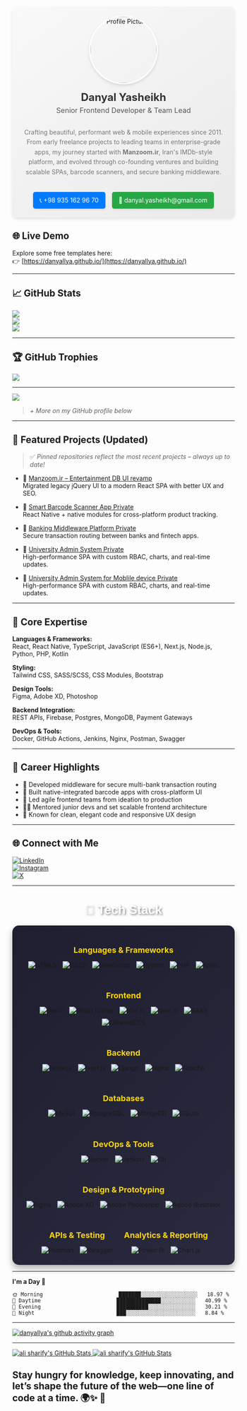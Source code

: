 
<div align="center">
  <div style="display: flex; flex-direction: column; align-items: center; padding: 20px; border-radius: 10px; background: linear-gradient(145deg, #f9f9f9, #eaeaea); box-shadow: 0 4px 6px rgba(0, 0, 0, 0.1)">
  
  <img src="https://avatars.githubusercontent.com/u/154216275?v=4" alt="Profile Picture" style="width: 150px; height: 150px; border-radius: 50%; object-fit: cover; border: 3px solid #fff; box-shadow: 0 4px 6px rgba(0, 0, 0, 0.1);" />

  <h1 style="margin: 15px 0 5px; font-size: 24px; font-weight: bold; color: #333;">Danyal Yasheikh</h1>

  <p style="margin: 0 0 15px; font-size: 16px; color: #555;">Senior Frontend Developer & Team Lead</p>

  <p style="text-align: center; font-size: 14px; color: #777; line-height: 1.6; max-width: 600px;">
      Crafting beautiful, performant web & mobile experiences since 2011. From early freelance projects to leading teams in enterprise-grade apps, my journey started with <strong>Manzoom.ir</strong>, Iran's IMDb-style platform, and evolved through co-founding ventures and building scalable SPAs, barcode scanners, and secure banking middleware.
    </p>

 
  <div style="margin-top: 20px; display: flex; gap: 15px;">
      <a href="tel:+989351629670" style="text-decoration: none; color: #fff; background: #007BFF; padding: 10px 15px; border-radius: 5px; font-size: 14px; box-shadow: 0 2px 4px rgba(0, 0, 0, 0.1);">📞 +98 935 162 96 70</a>
      <a href="mailto:danyal.yasheikh@gmail.com" style="text-decoration: none; color: #fff; background: #28A745; padding: 10px 15px; border-radius: 5px; font-size: 14px; box-shadow: 0 2px 4px rgba(0, 0, 0, 0.1);">📧 danyal.yasheikh@gmail.com</a>
    </div>
  </div>
</div>

## 🌐 Live Demo
Explore some free templates here:  
👉 [https://danyallya.github.io/](https://danyallya.github.io/)
<!--

# 💫 About Me
🎯 **Senior Frontend Developer & Team Lead**  
Crafting beautiful, performant web & mobile experiences since 2011.

From early freelance projects to leading teams in enterprise-grade apps, my journey started with **Manzoom.ir**, Iran's IMDb-style platform, and evolved through co-founding ventures and building scalable SPAs, barcode scanners, and secure banking middleware.

With 14+ years of experience, I specialize in **React**, **TypeScript**, and **performance-driven UIs**, with a passion for clean code, mentoring, and delivering real value to users.

# Contact Information

Phone: +98 935 162 96 70

Email: danyal.yasheikh@gmail.com  --- -->


---

## 📈 GitHub Stats
![](https://github-readme-stats.vercel.app/api?username=danyallya&theme=tokyonight&hide_border=true)<br/>
![](https://streak-stats.demolab.com/?user=danyallya&theme=tokyonight&hide_border=true)<br/>
![](https://github-readme-stats.vercel.app/api/top-langs/?username=danyallya&theme=tokyonight&hide_border=true&layout=compact)

---

## 🏆 GitHub Trophies
![](https://github-profile-trophy.vercel.app/?username=danyallya&theme=darkhub&no-frame=true&margin-w=8)

---

[![](https://visitcount.itsvg.in/api?id=danyallya&icon=0&color=0)](https://visitcount.itsvg.in)

<!-- Built with 💙 using GPRM: https://gprm.itsvg.in -->

> *+ More on my GitHub profile below*

---

## 🚀 Featured Projects (Updated)
> ✅ *Pinned repositories reflect the most recent projects – always up to date!*

- 🔹 [Manzoom.ir – Entertainment DB UI revamp](manzoom.ir)  
  Migrated legacy jQuery UI to a modern React SPA with better UX and SEO.

- 🔹 [Smart Barcode Scanner App  Private](https://github.com/danyallya/BarezPakhshCameraScan)  
  React Native + native modules for cross-platform product tracking.

- 🔹 [Banking Middleware Platform Private](https://github.com/danyallya/BarezPakhshPosMellat)  
  Secure transaction routing between banks and fintech apps.

- 🔹 [University Admin System Private](https://github.com/danyallya/p4rt-master)  
  High-performance SPA with custom RBAC, charts, and real-time updates.
  
- 🔹 [University Admin System for Moblile device Private](https://github.com/danyallya/p4rt-mobile)  
  High-performance SPA with custom RBAC, charts, and real-time updates.

---

## 🧠 Core Expertise
**Languages & Frameworks:**  
React, React Native, TypeScript, JavaScript (ES6+), Next.js, Node.js, Python, PHP, Kotlin

**Styling:**  
Tailwind CSS, SASS/SCSS, CSS Modules, Bootstrap

**Design Tools:**  
Figma, Adobe XD, Photoshop

**Backend Integration:**  
REST APIs, Firebase, Postgres, MongoDB, Payment Gateways

**DevOps & Tools:**  
Docker, GitHub Actions, Jenkins, Nginx, Postman, Swagger

---

## 🏅 Career Highlights
- 🏦 Developed middleware for secure multi-bank transaction routing  
- 📱 Built native-integrated barcode apps with cross-platform UI  
- 🚀 Led agile frontend teams from ideation to production  
- 🧑‍🏫 Mentored junior devs and set scalable frontend architecture  
- 🎨 Known for clean, elegant code and responsive UX design

---

## 🌐 Connect with Me
[![LinkedIn](https://img.shields.io/badge/LinkedIn-%230077B5.svg?logo=linkedin&logoColor=white)](https://linkedin.com/in/danyal-yasheikh-akbari-297085b1)  
[![Instagram](https://img.shields.io/badge/Instagram-%23E4405F.svg?logo=Instagram&logoColor=white)](https://instagram.com/danyal_y_s)  
[![X](https://img.shields.io/badge/X-%23000000.svg?logo=X&logoColor=white)](https://x.com/DanyalYasheikh)


---

<div align="center">
  <h1 style="color: #fff; font-family: Arial, sans-serif; text-shadow: 2px 2px 4px rgba(0, 0, 0, 0.5);">🧰 Tech Stack</h1>
  <div style="display: flex; flex-wrap: wrap; justify-content: center; gap: 20px; padding: 20px; background: linear-gradient(135deg, #1e1e2f, #2a2a40); border-radius: 15px; box-shadow: 0 8px 15px rgba(0, 0, 0, 0.3);">
    <div style="text-align: center;">
      <h3 style="color: #FFD700; font-size: 18px; margin-bottom: 10px;">Languages & Frameworks</h3>
      <img src="https://img.shields.io/badge/html5-E34F26?style=flat&logo=html5&logoColor=white" alt="HTML5" style="margin: 5px; transition: transform 0.3s;">
      <img src="https://img.shields.io/badge/css3-1572B6?style=flat&logo=css3&logoColor=white" alt="CSS3" style="margin: 5px; transition: transform 0.3s;">
      <img src="https://img.shields.io/badge/javascript-F7DF1E?style=flat&logo=javascript&logoColor=black" alt="JavaScript" style="margin: 5px; transition: transform 0.3s;">
      <img src="https://img.shields.io/badge/python-3776AB?style=flat&logo=python&logoColor=white" alt="Python" style="margin: 5px; transition: transform 0.3s;">
      <img src="https://img.shields.io/badge/php-777BB4?style=flat&logo=php&logoColor=white" alt="PHP" style="margin: 5px; transition: transform 0.3s;">
      <img src="https://img.shields.io/badge/kotlin-7F52FF?style=flat&logo=kotlin&logoColor=white" alt="Kotlin" style="margin: 5px; transition: transform 0.3s;">
    </div>

  <div style="text-align: center;">
      <h3 style="color: #FFD700; font-size: 18px; margin-bottom: 10px;">Frontend</h3>
      <img src="https://img.shields.io/badge/react-61DAFB?style=flat&logo=react&logoColor=black" alt="React" style="margin: 5px; transition: transform 0.3s;">
      <img src="https://img.shields.io/badge/react_native-61DAFB?style=flat&logo=react&logoColor=black" alt="React Native" style="margin: 5px; transition: transform 0.3s;">
      <img src="https://img.shields.io/badge/vue.js-4FC08D?style=flat&logo=vuedotjs&logoColor=white" alt="Vue.js" style="margin: 5px; transition: transform 0.3s;">
      <img src="https://img.shields.io/badge/next.js-black?style=flat&logo=next.js&logoColor=white" alt="Next.js" style="margin: 5px; transition: transform 0.3s;">
      <img src="https://img.shields.io/badge/SASS-CC6699?style=flat&logo=SASS&logoColor=white" alt="SASS" style="margin: 5px; transition: transform 0.3s;">
      <img src="https://img.shields.io/badge/tailwindcss-38B2AC?style=flat&logo=tailwind-css&logoColor=white" alt="TailwindCSS" style="margin: 5px; transition: transform 0.3s;">
    </div>

  <div style="text-align: center;">
      <h3 style="color: #FFD700; font-size: 18px; margin-bottom: 10px;">Backend</h3>
      <img src="https://img.shields.io/badge/node.js-339933?style=flat&logo=node.js&logoColor=white" alt="Node.js" style="margin: 5px; transition: transform 0.3s;">
      <img src="https://img.shields.io/badge/next.js-black?style=flat&logo=next.js&logoColor=white" alt="Next.js" style="margin: 5px; transition: transform 0.3s;">
      <img src="https://img.shields.io/badge/django-092E20?style=flat&logo=django&logoColor=white" alt="Django" style="margin: 5px; transition: transform 0.3s;">
      <img src="https://img.shields.io/badge/nginx-009639?style=flat&logo=nginx&logoColor=white" alt="Nginx" style="margin: 5px; transition: transform 0.3s;">
      <img src="https://img.shields.io/badge/apache-D42029?style=flat&logo=apache&logoColor=white" alt="Apache" style="margin: 5px; transition: transform 0.3s;">
    </div>

  <div style="text-align: center;">
      <h3 style="color: #FFD700; font-size: 18px; margin-bottom: 10px;">Databases</h3>
      <img src="https://img.shields.io/badge/mysql-4479A1?style=flat&logo=mysql&logoColor=white" alt="MySQL" style="margin: 5px; transition: transform 0.3s;">
      <img src="https://img.shields.io/badge/postgresql-316192?style=flat&logo=postgresql&logoColor=white" alt="PostgreSQL" style="margin: 5px; transition: transform 0.3s;">
      <img src="https://img.shields.io/badge/mongodb-47A248?style=flat&logo=mongodb&logoColor=white" alt="MongoDB" style="margin: 5px; transition: transform 0.3s;">
      <img src="https://img.shields.io/badge/sqlite-07405E?style=flat&logo=sqlite&logoColor=white" alt="SQLite" style="margin: 5px; transition: transform 0.3s;">
    </div>

   <div style="text-align: center;">
      <h3 style="color: #FFD700; font-size: 18px; margin-bottom: 10px;">DevOps & Tools</h3>
      <img src="https://img.shields.io/badge/docker-2496ED?style=flat&logo=docker&logoColor=white" alt="Docker" style="margin: 5px; transition: transform 0.3s;">
      <img src="https://img.shields.io/badge/jenkins-D24939?style=flat&logo=jenkins&logoColor=white" alt="Jenkins" style="margin: 5px; transition: transform 0.3s;">
      <img src="https://img.shields.io/badge/git-F05032?style=flat&logo=git&logoColor=white" alt="Git" style="margin: 5px; transition: transform 0.3s;">
    </div>

  <div style="text-align: center;">
      <h3 style="color: #FFD700; font-size: 18px; margin-bottom: 10px;">Design & Prototyping</h3>
      <img src="https://img.shields.io/badge/figma-F24E1E?style=flat&logo=figma&logoColor=white" alt="Figma" style="margin: 5px; transition: transform 0.3s;">
      <img src="https://img.shields.io/badge/adobe_xd-470137?style=flat&logo=adobe-xd&logoColor=white" alt="Adobe XD" style="margin: 5px; transition: transform 0.3s;">
      <img src="https://img.shields.io/badge/photoshop-31A8FF?style=flat&logo=adobe-photoshop&logoColor=white" alt="Adobe Photoshop" style="margin: 5px; transition: transform 0.3s;">
      <img src="https://img.shields.io/badge/illustrator-FF9A00?style=flat&logo=adobe-illustrator&logoColor=white" alt="Adobe Illustrator" style="margin: 5px; transition: transform 0.3s;">
    </div>

   <div style="text-align: center;">
      <h3 style="color: #FFD700; font-size: 18px; margin-bottom: 10px;">APIs & Testing</h3>
      <img src="https://img.shields.io/badge/postman-FF6C37?style=flat&logo=postman&logoColor=white" alt="Postman" style="margin: 5px; transition: transform 0.3s;">
      <img src="https://img.shields.io/badge/swagger-85EA2D?style=flat&logo=swagger&logoColor=white" alt="Swagger" style="margin: 5px; transition: transform 0.3s;">
    </div>

  <div style="text-align: center;">
      <h3 style="color: #FFD700; font-size: 18px; margin-bottom: 10px;">Analytics & Reporting</h3>
      <img src="https://img.shields.io/badge/power_bi-F2C811?style=flat&logo=powerbi&logoColor=black" alt="Power BI" style="margin: 5px; transition: transform 0.3s;">
      <img src="https://img.shields.io/badge/chart.js-F5788D?style=flat&logo=chart.js&logoColor=white" alt="Chart.js" style="margin: 5px; transition: transform 0.3s;">
    </div>
  </div>
</div>


---



**I'm a Day 🌆** 

```text
🌞 Morning                        ███████░░░░░░░░░░░░░░░░░░   18.97 % 
🌆 Daytime                        ██████████████░░░░░░░░░░░   40.99 % 
🌃 Evening                        ██████████░░░░░░░░░░░░░░░   30.21 % 
🌙 Night                          ███░░░░░░░░░░░░░░░░░░░░░░   8.84 % 
```

---
[![danyallya's github activity graph](https://github-readme-activity-graph.vercel.app/graph?username=danyallya&theme=github-compact)](https://github.com/ashutosh00710/github-readme-activity-graph)


---
<a href="https://github.com/danyallya">
  <img  src="https://github-readme-stats.vercel.app/api?username=danyallya&show_icons=true&line_height=30&count_private=true&title_color=ab72c0&text_color=ab72c0&icon_color=6aa6f8&bg_color=22272e" alt="ali sharify's GitHub Stats" />
</a>

<a href="https://github.com/danyallya">
  <img  src="https://github-readme-stats.vercel.app/api/top-langs/?username=danyallya&hide=&langs_count=50&title_color=ab72c0&text_color=ab72c0&icon_color=6aa6f8&bg_color=22272e" alt="ali sharify's GitHub Stats" />
</a>


## Stay hungry for knowledge, keep innovating, and let’s shape the future of the web—one line of code at a time. 🌍✨ 🚀
<!--
## 🚀 Top Projects:

### ⚙️ [RuleEngine](https://github.com/pouya-heydarabadi/RuleEngine)
**Description**: A dynamic rule engine designed to evaluate business logic and automate decision-making processes based on various inputs. Built with **.NET Core** and focuses on high flexibility and scalability.

**Stats**:
- **Stars**: ![GitHub Stars](https://img.shields.io/github/stars/pouya-heydarabadi/RuleEngine?style=social)
- **Forks**: ![GitHub Forks](https://img.shields.io/github/forks/pouya-heydarabadi/RuleEngine?style=social)
- **Open Issues**: ![Open Issues](https://img.shields.io/github/issues/pouya-heydarabadi/RuleEngine?style=social)
- **Pull Requests**: ![Pull Requests](https://img.shields.io/github/issues-pr/pouya-heydarabadi/RuleEngine?style=social)

---

### 🌌 [SpaceBase-Architecture](https://github.com/pouya-heydarabadi/SpaceBase-Architecture)
**Description**: A cloud-native microservices architecture designed to handle large-scale systems, incorporating components like identity management, catalog services, and order placement.

**Stats**:
- **Stars**: ![GitHub Stars](https://img.shields.io/github/stars/pouya-heydarabadi/SpaceBase-Architecture?style=social)
- **Forks**: ![GitHub Forks](https://img.shields.io/github/forks/pouya-heydarabadi/SpaceBase-Architecture?style=social)
- **Open Issues**: ![Open Issues](https://img.shields.io/github/issues/pouya-heydarabadi/SpaceBase-Architecture?style=social)
- **Pull Requests**: ![Pull Requests](https://img.shields.io/github/issues-pr/pouya-heydarabadi/SpaceBase-Architecture?style=social)

---

### 🧠 [ObjectDetection-Service](https://github.com/pouya-heydarabadi/ObjectDetection-Service)
**Description**: Object Detection API for identifying objects in images using deep learning models with **TensorFlow** and **PyTorch**.

**Stats**:
- **Stars**: ![GitHub Stars](https://img.shields.io/github/stars/pouya-heydarabadi/ObjectDetection-Service?style=social)
- **Forks**: ![GitHub Forks](https://img.shields.io/github/forks/pouya-heydarabadi/ObjectDetection-Service?style=social)
- **Open Issues**: ![Open Issues](https://img.shields.io/github/issues/pouya-heydarabadi/ObjectDetection-Service?style=social)
- **Pull Requests**: ![Pull Requests](https://img.shields.io/github/issues-pr/pouya-heydarabadi/ObjectDetection-Service?style=social)

---

### 🔍 [Search-Service](https://github.com/pouya-heydarabadi/Search-Service)
**Description**: A microservice that implements a search functionality for distributed systems, optimized for fast, efficient search across multiple datasets.

**Stats**:
- **Stars**: ![GitHub Stars](https://img.shields.io/github/stars/pouya-heydarabadi/Search-Service?style=social)
- **Forks**: ![GitHub Forks](https://img.shields.io/github/forks/pouya-heydarabadi/Search-Service?style=social)
- **Open Issues**: ![Open Issues](https://img.shields.io/github/issues/pouya-heydarabadi/Search-Service?style=social)
- **Pull Requests**: ![Pull Requests](https://img.shields.io/github/issues-pr/pouya-heydarabadi/Search-Service?style=social)

---

### 🛒 [EShop_MicroService](https://github.com/pouya-heydarabadi/EShop_MicroService)
**Description**: E-commerce microservice built with **.NET Core** and **ASP.NET**, including features like order handling, product catalogs, and payment gateway integration.

**Stats**:
- **Stars**: ![GitHub Stars](https://img.shields.io/github/stars/pouya-heydarabadi/EShop_MicroService?style=social)
- **Forks**: ![GitHub Forks](https://img.shields.io/github/forks/pouya-heydarabadi/EShop_MicroService?style=social)
- **Open Issues**: ![Open Issues](https://img.shields.io/github/issues/pouya-heydarabadi/EShop_MicroService?style=social)
- **Pull Requests**: ![Pull Requests](https://img.shields.io/github/issues-pr/pouya-heydarabadi/EShop_MicroService?style=social)

--- -->
